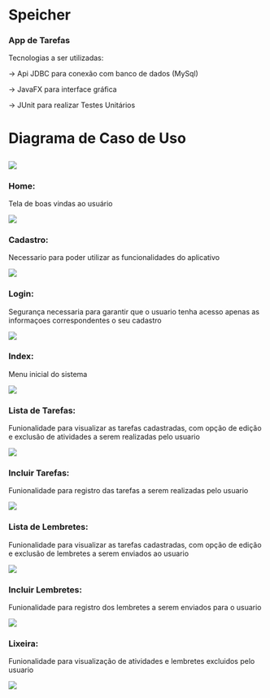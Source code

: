 # Speicher
  
### App de Tarefas

Tecnologias a ser utilizadas:<p>
-> Api JDBC para conexão com banco de dados (MySql)<p>
-> JavaFX para interface gráfica<p>
-> JUnit para realizar Testes Unitários<p>

# Diagrama de Caso de Uso<p>
<img src="https://raw.githubusercontent.com/RenanNovak/Speicher/master/imagens/SpeicherDiagrama.jpg"/> <p>

### Home:<p>
Tela de boas vindas ao usuário<p>
<img src="https://raw.githubusercontent.com/RenanNovak/Speicher/master/imagens/home.jpg"/> <p>  
### Cadastro:<p>
Necessario para poder utilizar as funcionalidades do aplicativo<p>
<img src="https://raw.githubusercontent.com/RenanNovak/Speicher/master/imagens/cadastro.jpg"/> <p>
### Login:<p>
Segurança necessaria para garantir que o usuario tenha acesso apenas as informaçoes correspondentes o seu cadastro<p>
<img src="https://raw.githubusercontent.com/RenanNovak/Speicher/master/imagens/login.jpg"/> <p>
### Index:<p>
Menu inicial do sistema<p>
<img src="https://raw.githubusercontent.com/RenanNovak/Speicher/master/imagens/Index.jpg"/> <p>
### Lista de Tarefas:<p>
Funionalidade para visualizar as tarefas cadastradas, com opção de edição e exclusão de atividades a serem realizadas pelo usuario<p>
<img src="https://raw.githubusercontent.com/RenanNovak/Speicher/master/imagens/ListaTarefa.jpg"/> <p>
### Incluir Tarefas:<p>
Funionalidade para registro das tarefas a serem realizadas pelo usuario<p>
<img src="https://raw.githubusercontent.com/RenanNovak/Speicher/master/imagens/IncluirTarefa.jpg"/> <p>
### Lista de Lembretes:<p>
Funionalidade para visualizar as tarefas cadastradas, com opção de edição e exclusão de lembretes a serem enviados ao usuario<p>
<img src="https://raw.githubusercontent.com/RenanNovak/Speicher/master/imagens/ListaLembretes.JPG"/> <p>
### Incluir Lembretes:<p>
Funionalidade para registro dos lembretes a serem enviados para o usuario<p>
<img src="https://raw.githubusercontent.com/RenanNovak/Speicher/master/imagens/IncluirLembrete.JPG"/> <p>
### Lixeira:<p>
Funionalidade para visualização de atividades e lembretes excluidos pelo usuario<p>
<img src="https://raw.githubusercontent.com/RenanNovak/Speicher/master/imagens/Lixeira.JPG"/> <p>

